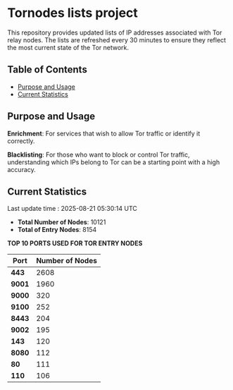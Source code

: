 # Tornodes lists project

This repository provides updated lists of IP addresses associated with Tor relay nodes. The lists are refreshed every 30 minutes to ensure they reflect the most current state of the Tor network.

## Table of Contents

- [Purpose and Usage](#purpose-and-usage)
- [Current Statistics](#current-statistics)


## Purpose and Usage

**Enrichment**: For services that wish to allow Tor traffic or identify it correctly.

**Blacklisting**: For those who want to block or control Tor traffic, understanding which IPs belong to Tor can be a starting point with a high accuracy.

## Current Statistics

Last update time : 2025-08-21 05:30:14 UTC

- **Total Number of Nodes**: 10121
- **Total of Entry Nodes**: 8154

**TOP 10 PORTS USED FOR TOR ENTRY NODES**

| **Port** | **Number of Nodes** |
|------|-----------------|
| **443**   | 2608  |
| **9001**   | 1960  |
| **9000**   | 320  |
| **9100**   | 252  |
| **8443**   | 204  |
| **9002**   | 195  |
| **143**   | 120  |
| **8080**   | 112  |
| **80**   | 111  |
| **110**   | 106  |

